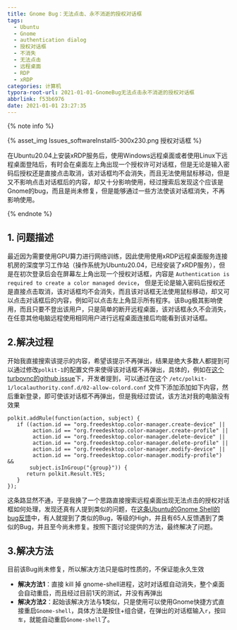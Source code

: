 ```yaml
---
title: Gnome Bug：无法点击、永不消逝的授权对话框
tags:
  - Ubuntu
  - Gnome
  - authentication dialog
  - 授权对话框
  - 不消失
  - 无法点击
  - 远程桌面
  - RDP
  - xRDP
categories: 计算机
typora-root-url: 2021-01-01-GnomeBug无法点击永不消逝的授权对话框
abbrlink: f53b6976
date: 2021-01-01 23:27:35
---
```



{% note info %}

{% asset_img Issues_softwareInstall5-300x230.png  授权对话框 %}

在Ubuntu20.04上安装xRDP服务后，使用Windows远程桌面或者使用Linux下远程桌面登陆后，有时会在桌面左上角出现一个授权许可对话框，但是无论是输入密码后授权还是直接点击取消，该对话框均不会消失，而且无法使用鼠标移动，但是又不影响点击对话框后的内容，却又十分影响使用，经过搜索后发现这个应该是Gnome的bug，而且是尚未修复，但是能够通过一些方法使该对话框消失，不再影响使用。

{% endnote %}

<!--more-->

## 1. 问题描述

最近因为需要使用GPU算力进行网络训练，因此使用使用xRDP远程桌面服务连接机房的深度学习工作站（操作系统为Ubuntu20.04，已经安装了xRDP服务），但是在初次登录后会在屏幕左上角出现一个授权对话框，内容是 `Authentication is required to create a color managed device`， 但是无论是输入密码后授权还是直接点击取消，该对话框均不会消失，而且该对话框无法使用鼠标移动，却又可以点击对话框后的内容，例如可以点击左上角显示所有程序。该Bug极其影响使用，而且只要不登出该用户，只是简单的断开远程桌面，该对话框永久不会消失，在任意其他电脑远程使用相同用户进行远程桌面连接后均能看到该对话框。

## 2.解决过程

开始我直接搜索该提示的内容，希望该提示不再弹出，结果是绝大多数人都提到可以通过修改`polkit-1`的配置文件来使得该对话框不再弹出，具体的，例如在[这个turbovnc的github issue](https://github.com/TurboVNC/turbovnc/issues/47#issuecomment-242890916)下，开发者提到，可以通过在这个 `/etc/polkit-1/localauthority.conf.d/02-allow-colord.conf` 文件下添加添加如下内容，然后重新登录，即可使该对话框不再弹出，但是我经过尝试，该方法对我的电脑没有效果

```
polkit.addRule(function(action, subject) {
   if ((action.id == "org.freedesktop.color-manager.create-device" ||
        action.id == "org.freedesktop.color-manager.create-profile" ||
        action.id == "org.freedesktop.color-manager.delete-device" ||
        action.id == "org.freedesktop.color-manager.delete-profile" ||
        action.id == "org.freedesktop.color-manager.modify-device" ||
        action.id == "org.freedesktop.color-manager.modify-profile") &&
       subject.isInGroup("{group}")) {
      return polkit.Result.YES;
   }
});
```



这条路显然不通，于是我换了一个思路直接搜索远程桌面出现无法点击的授权对话框如何处理，发现还真有人提到类似的问题，在[这条Ubuntu的Gnome Shell的bug反馈](https://bugs.launchpad.net/ubuntu/+source/gnome-shell/+bug/1824874)中，有人就提到了类似的Bug，等级的High，并且有65人反馈遇到了类似的Bug，并且至今尚未修复。按照下面讨论提供的方法，最终解决了问题。

## 3.解决方法

目前该Bug尚未修复，所以解决方法只是临时性质的，不保证能永久生效

- **解决方法1**：直接 kill 掉 gnome-shell进程，这时对话框自动消失，整个桌面会自动重启，而且经过目前1天的测试，并没有再弹出
- **解决方法2**：起始该解决方法与**1**类似，只是使用可以使用Gnome快捷方式直接重启`Gnome-shell`，具体方法是按住<alt>+<F2>组合键，在弹出的对话框输入`r`，按`回车`，就能自动重启`Gnome-shell`了。

